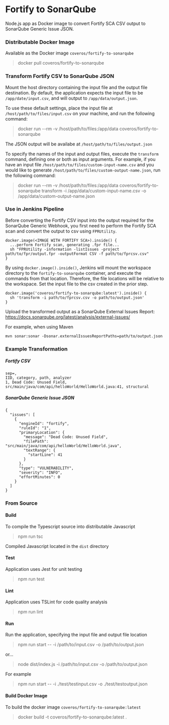 # Fortify to SonarQube

Node.js app as Docker image to convert Fortify SCA CSV output to SonarQube Generic Issue JSON. 

### Distributable Docker Image

Available as the Docker image `coveros/fortify-to-sonarqube`

> docker pull coveros/fortify-to-sonarqube

### Transform Fortify CSV to SonarQube JSON

Mount the host directory containing the input file and the output file destination. By default, the application
expects the input file to be `/app/date/input.csv`, and will output to `/app/data/output.json`. 

To use these default settings, place the input file at `/host/path/to/files/input.csv` on your machine, and run the
following command:

> docker run --rm -v /host/path/to/files:/app/data coveros/fortify-to-sonarqube

The JSON output will be availabe at `/host/path/to/files/output.json`

To specify the names of the input and output files, execute the `transform` command, defining one or
both as input arguments. For example, if you have an input file `/host/path/to/files/custom-input-name.csv` and you would
like to generate `/host/path/to/files/custom-output-name.json`, run the following command:

> docker run --rm -v /host/path/to/files:/app/data coveros/fortify-to-sonarqube transform -i /app/data/custom-input-name.csv -o /app/data/custom-output-name.json

### Use in Jenkins Pipeline

Before converting the Fortify CSV input into the output required for the SonarQube Generic Webhook, you first need to
perform the Fortify SCA scan and convert the output to csv using `FPRUtility`.

```
docker.image(<IMAGE WITH FORTIFY SCA>).inside() {
  ...perform Fortify scan, generating .fpr file...
  sh "FPRUtility -information -listIssues -project path/to/fpr/output.fpr -outputFormat CSV -f path/to/fprcsv.csv"
}
```

By using `docker.image().inside()`, Jenkins will mount the workspace directory to the `fortify-to-sonarqube` container, 
and execute the commands from that location. Therefore, the file locations will be relative to the workspace. Set the
input file to the csv created in the prior step.

```
docker.image('coveros/fortify-to-sonarqube:latest').inside() {
  sh 'transform -i path/to/fprcsv.csv -o path/to/output.json'
}
```

Upload the transformed output as a SonarQube External Issues Report: https://docs.sonarqube.org/latest/analysis/external-issues/

For example, when using Maven

```
mvn sonar:sonar -Dsonar.externalIssuesReportPaths=path/to/output.json
```

### Example Transformation

##### Fortify CSV 
```
sep=,
IID, category, path, analyzer
1, Dead Code: Unused Field, src/main/java/com/api/helloWorld/HelloWorld.java:41, structural
```

##### SonarQube Generic Issue JSON

```
{
  "issues": [
    {
      "engineId": "fortify",
      "ruleId": "1",
      "primaryLocation": {
        "message": "Dead Code: Unused Field",
        "filePath": "src/main/java/com/api/helloWorld/HelloWorld.java",
        "textRange": {
          "startLine": 41
        }
      },
      "type": "VULNERABILITY",
      "severity": "INFO",
      "effortMinutes": 0
    }
  ]
}
```


### From Source

#### Build

To compile the Typescript source into distributable Javascript

> npm run tsc

Compiled Javascript located in the `dist` directory 

#### Test

Application uses Jest for unit testing

> npm run test

#### Lint

Application uses TSLint for code quality analysis

> npm run lint 

#### Run

Run the application, specifying the input file and output file location

> npm run start -- -i /path/to/input.csv -o /path/to/output.json

or...

> node dist/index.js -i /path/to/input.csv -o /path/to/output.json

For example

> npm run start -- -i ./test/testinput.csv -o ./test/testoutput.json

#### Build Docker Image

To build the docker image `coveros/fortify-to-sonarqube:latest`

> docker build -t coveros/fortify-to-sonarqube:latest .

